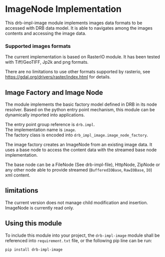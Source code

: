 # ImageNode Implementation
This drb-impl-image module implements images data formats to be accessed with DRB data model. It is able to navigates among the images contents and accessing the image data.
### Supported images formats
The current implementation is based on RasterIO module. It has been tested with Tiff/GeoTIFF, Jp2k and png formats.

There are no limitations to use other formats supported by rasterio, see
https://gdal.org/drivers/raster/index.html for details.

## Image Factory and Image Node
The module implements the basic factory model defined in DRB in its node resolver. Based on the python entry point mechanism, this module can be dynamically imported into applications.

The entry point group reference is `drb.impl`.<br/>
The implementation name is `image`.<br/>
The factory class is encoded into `drb_impl_image.image_node_factory`.<br/>

The image factory creates an ImageNode from an existing image data. It uses a base node to access the content data with the streamed base node implementation.

The base node can be a FileNode (See drb-impl-file), HttpNode, ZipNode or any other node able to provide streamed (`BufferedIOBase`, `RawIOBase`, `IO`) xml content.
## limitations
The current version does not manage child modification and insertion. ImageNode is currently read only.
## Using this module
To include this module into your project, the `drb-impl-image` module shall be referenced into `requirement.txt` file, or the following pip line can be run:
```commandline
pip install drb-impl-image
```

